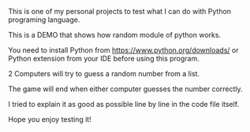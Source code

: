 This is one of my personal projects to test what I can do with Python programing language.

This is a DEMO that shows how random module of python works.

You need to install Python from https://www.python.org/downloads/ or Python extension from your IDE before using this program.

2 Computers will try to guess a random number from a list.

The game will end when either computer guesses the number correctly.

I tried to explain it as good as possible line by line in the code file itself.

Hope you enjoy testing it!
